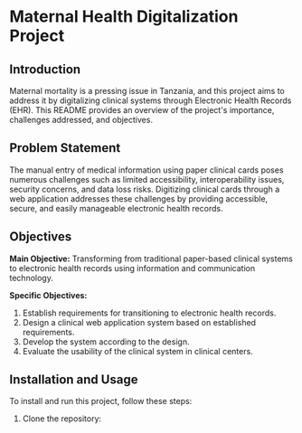 # Maternal Health Digitalization Project

## Introduction

Maternal mortality is a pressing issue in Tanzania, and this project aims to address it by digitalizing clinical systems through Electronic Health Records (EHR). This README provides an overview of the project's importance, challenges addressed, and objectives.

## Problem Statement

The manual entry of medical information using paper clinical cards poses numerous challenges such as limited accessibility, interoperability issues, security concerns, and data loss risks. Digitizing clinical cards through a web application addresses these challenges by providing accessible, secure, and easily manageable electronic health records.

## Objectives

**Main Objective:** Transforming from traditional paper-based clinical systems to electronic health records using information and communication technology.

**Specific Objectives:**
1. Establish requirements for transitioning to electronic health records.
2. Design a clinical web application system based on established requirements.
3. Develop the system according to the design.
4. Evaluate the usability of the clinical system in clinical centers.

## Installation and Usage

To install and run this project, follow these steps:

1. Clone the repository:

